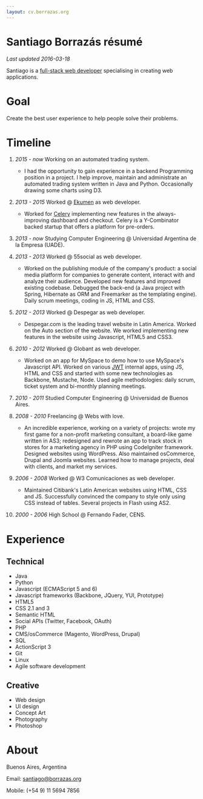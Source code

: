 ```yaml
---
layout: cv.borrazas.org
---
```


Santiago Borrazás résumé
========================

_Last updated 2016-03-18_


Santiago is a [full-stack web developer](http://forge38.com/blog/2008/06/full-stack-web-developers/) specialising in
creating web applications.


# Goal

Create the best user experience to help people solve their problems.


# Timeline
1. *2015 - now* Working on an automated trading system.
    - I had the opportunity to gain experience in a backend Programming
    position in a project. I help improve, maintain and administrate an automated
    trading system written in Java and Python. Occasionally drawing some charts
    using D3.

1. *2013 - 2015* Worked @ [Ekumen](http://www.ekumenlabs.com/) as web developer.
    - Worked for [Celery](https://www.trycelery.com) implementing new features
    in the always-improving dashboard and checkout. Celery is a Y-Combinator
    backed startup that offers a platform for pre-orders.

1. *2013 - now* Studying Computer Engineering @ Universidad Argentina de la Empresa
    (UADE).

2. *2013 - 2013* Worked @ 55social as web developer.
    - Worked on the publishing module of the company's product: a social media
    platform for companies to generate content, interact with and analyze their
    audience.
    Developed new features and improved existing codebase. Debugged the back-end
    (a Java project with Spring, Hibernate as ORM and Freemarker as the templating
    engine). Daily scrum meetings, coding in JS, HTML and CSS.

3. *2012 - 2013* Worked @ Despegar as web developer.
    - Despegar.com is the leading travel website in Latin America. Worked on the
    Auto section of the website. We worked implementing new features in the website
    using Javascript, HTML5 and CSS3.

4. *2010 - 2012* Worked @ Globant as web developer.
    - Worked on an app for MySpace to demo how to use MySpace's Javascript API.
    Worked on various [JWT](http://www.jwt.com/jwt/) internal apps, using JS,
    HTML and CSS and started with some new technologies as Backbone, Mustache,
    Node. Used agile methodologies: daily scrum, ticket system and bi-monthly
    planning meetings.

5. *2010 - 2011* Studied Computer Engineering @ Universidad de Buenos Aires.

6. *2008 - 2010* Freelancing @ Webs with love.
    - An incredible experience, working on a variety of projects: wrote my first
    game for a non-profit marketing consultant, a board-like game written in
    AS3; redesigned and rewrote an app to track stock in stores for a marketing
    agency in PHP using CodeIgniter framework. Designed websites using
    WordPress. Also maintained osCommerce, Drupal and Joomla websites.
    Learned how to manage  projects, deal with clients, and market my services.

7. *2006 - 2008* Worked @ W3 Comunicaciones as web developer.
    - Maintained Citibank's Latin American websites using HTML, CSS and JS.
    Successfully convinced the company to style only using CSS instead of
    tables. Several projects in Flash using AS2.

8. *2000 - 2006* High School @ Fernando Fader, CENS.


# Experience


## Technical

- Java
- Python
- Javascript (ECMAScript 5 and 6)
- Javascript frameworks (Backbone, JQuery, YUI, Prototype)
- HTML5
- CSS 2.1 and 3
- Semantic HTML
- Social APIs (Twitter, Facebook, OAuth)
- PHP
- CMS/osCommerce (Magento, WordPress, Drupal)
- SQL
- ActionScript 3
- Git
- Linux
- Agile software development

## Creative

- Web design
- UI design
- Concept Art
- Photography
- Photoshop


# About

Buenos Aires, Argentina

Email: <santiago@borrazas.org>

Mobile: (+54 9) 11 5694 7856
